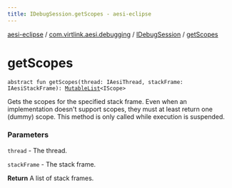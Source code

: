```yaml
---
title: IDebugSession.getScopes - aesi-eclipse
---
```


[aesi-eclipse](../../index.html) / [com.virtlink.aesi.debugging](../index.html) / [IDebugSession](index.html) / [getScopes](.)

# getScopes

`abstract fun getScopes(thread: IAesiThread, stackFrame: IAesiStackFrame): `[`MutableList`](https://kotlinlang.org/api/latest/jvm/stdlib/kotlin.collections/-mutable-list/index.html)`<IScope>`

Gets the scopes for the specified stack frame. Even when an implementation doesn't support scopes, they must at least return one (dummy) scope. This method is only called while execution is suspended.

### Parameters

`thread` - The thread.

`stackFrame` - The stack frame.

**Return**
A list of stack frames.


